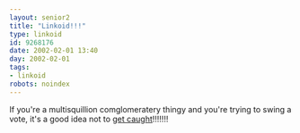 ```yaml
---
layout: senior2
title: "Linkoid!!!"
type: linkoid
id: 9268176
date: 2002-02-01 13:40
day: 2002-02-01
tags:
- linkoid
robots: noindex
---
```

<p>If you're a multisquillion comglomeratery thingy and you're trying to swing a vote, it's a good idea not to <a href="http://news.zdnet.co.uk/story/0,,t269-s2102244,00.html" title="Woops!">get caught</a>!!!!!!!</p>
